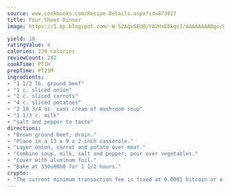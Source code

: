 ```yaml
---
source: www.cookbooks.com/Recipe-Details.aspx?id=873827
title: Four Sheet Dinner
image: https://1.bp.blogspot.com/-W-S2Aqx5EU0/YA2HxE8kqsI/AAAAAAAABgo/LNxJ2X_rvYgPNsplYMgQNjuwxaZ0e3pQQCLcBGAsYHQ/s320/17.png

yield: 10
ratingValue: 4
calories: 239 calories
reviewCount: 242
cookTime: PT1H
prepTime: PT25M
ingredients:
- "1 1/2 lb. ground beef"
- "1 c. sliced onion"
- "2 c. sliced carrots"
- "4 c. sliced potatoes"
- "2 10 3/4 oz. cans cream of mushroom soup"
- "1 1/3 c. milk"
- "salt and pepper to taste"
directions:
- "Brown ground beef; drain."
- "Place in a 13 x 9 x 2-inch casserole."
- "Layer onion, carrot and potato over meat."
- "Combine soup, milk, salt and pepper; pour over vegetables."
- "Cover with aluminum foil."
- "Bake at 350u00b0 for 1 1/2 hours."
crypto:
- "The current minimum transaction fee is fixed at 0.0001 bitcoin or a tenth of a millibitcoin per kilobyte, recently decreased from one millibitcoin."
---
```

